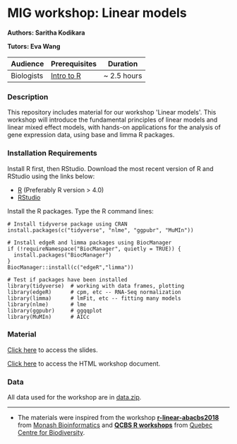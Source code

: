 # MIG workshop: Linear models

**Authors: Saritha Kodikara**

**Tutors: Eva Wang**

| Audience      | Prerequisites | Duration    |
| ------------- | ------------- | ----------- |
| Biologists    | [Intro to R](https://melbintgen.github.io/intro-to-r/intro_r_biologists.html)          |~ 2.5 hours    |


### Description

This repository includes material for our workshop 'Linear models'. This workshop will introduce the fundamental principles of linear models and linear mixed effect models, with hands-on applications for the analysis of gene expression data, using base and limma R packages.

### Installation Requirements

Install R first, then RStudio. Download the most recent version of R and RStudio using the links below:
- [R](https://cran.r-project.org/) (Preferably R version > 4.0)
- [RStudio](https://posit.co/download/rstudio-desktop/#download)

Install the R packages.
Type the R command lines:
``` 
# Install tidyverse package using CRAN
install.packages(c("tidyverse", "nlme", "ggpubr", "MuMIn"))

# Install edgeR and limma packages using BiocManager
if (!requireNamespace("BiocManager", quietly = TRUE)) {
  install.packages("BiocManager")
}
BiocManager::install(c("edgeR","limma"))

# Test if packages have been installed
library(tidyverse)  # working with data frames, plotting
library(edgeR)      # cpm, etc -- RNA-Seq normalization
library(limma)      # lmFit, etc -- fitting many models
library(nlme)       # lme
library(ggpubr)     # ggqqplot
library(MuMIn)      # AICc

```


### Material

[Click here](https://melbintgen.github.io/intro-to-linear-models/linear-models-master/Linear_model_slides.pdf) to access the slides.


[Click here](https://melbintgen.github.io/intro-to-linear-models/linear_models.html) to access the HTML workshop document.

### Data
All data used for the workshop are in [data.zip](https://melbintgen.github.io/intro-to-linear-models/data.zip).


-----

- The materials were inspired from the workshop **[r-linear-abacbs2018](https://monashbioinformaticsplatform.github.io/r-linear-abacbs2018/topics/linear_models_abacbs2018.html)** from [Monash Bioinformatics](https://github.com/MonashBioinformaticsPlatform) and **[QCBS R workshops](https://r.qcbs.ca/workshop04/pres-en/workshop04-pres-en.html#1)** from [Quebec Centre for Biodiversity](https://r.qcbs.ca/). 
